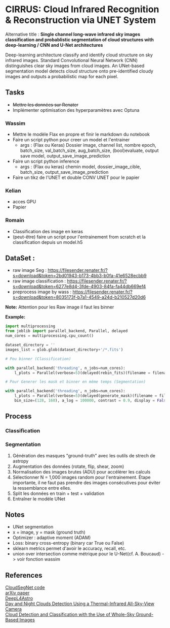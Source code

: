 # **CIRRUS**: Cloud Infrared Recognition & Reconstruction via UNET System

Alternative title : **Single channel long-wave infrared sky images classification and probablistic segmentation of cloud structures with deep-learning / CNN and U-Net architectures**


Deep-learning architecture classify and identify cloud structure on sky infrared images. Standard Convolutional Neural Network (CNN) distinguishes clear sky images from cloud images. An UNet-based segmentation model detects cloud structure onto pre-identified cloudy images and outputs a probabilistic map for each pixel.

## Tasks

- ~~Mettre les données sur Renater~~
- Implémenter optimisation des hyperparamètres avec Optuna

### Wassim

- Mettre le modèle Flax en propre et finir le markdown du notebook
- Faire un script python pour creer un model et l'entrainer
  - args : (Flax ou Keras) Dossier image, channel list, nombre epoch, batch_size, val_batch_size, aug_batch_size, (bool)evaluate,  output save model, output_save_image_prediction
- Faire un script python inference 
  - args : (Flax ou keras) chemin model, dossier_image_cible, batch_size, output_save_image_prediction
- Faire un tikz de l'UNET et double CONV UNET pour le papier

### Kelian

- acces GPU 
- Papier

### Romain

- Classification des image en keras
- (peut-être) faire un script pour l'entrainement from scratch et la classification depuis un model.h5

## DataSet : 

- raw image Seg : https://filesender.renater.fr/?s=download&token=2bd01943-b173-4bb3-b0fa-41e6528ecbb9
- raw image classification : https://filesender.renater.fr/?s=download&token=6277e8d4-3fde-4903-84fa-fa44db669ef4
- preprocess image by wass : https://filesender.renater.fr/?s=download&token=8035173f-b7a1-4549-a24d-b210527d20d6

__Note:__ Attention pour les Raw image il faut les binner

**Example:**

```python
import multiprocessing
from joblib import parallel_backend, Parallel, delayed
num_cores = multiprocessing.cpu_count()

dataset_directory = ''
images_list = glob.glob(dataset_directory+'/*.fits')

# Pou binner (Classification)

with parallel_backend('threading', n_jobs=num_cores):
    l_plots = Parallel(verbose=5)(delayed(rebin_fits)(filename = filename,bin_size=(128, 160)) for filename in images_list)

# Pour Generer les mask et binner en même temps (Segmentation)

with parallel_backend('threading', n_jobs=num_cores):
    l_plots = Parallel(verbose=5)(delayed(generate_mask)(filename = filename,
    bin_size=(128, 160), a_log = 100000, contrast = 0.9, display = False, return_mask = False, write_to_fits = True) for filename in images_list)

```

## Process

### Classification

### Segmentation

1. Génération des masques "ground-truth" avec les outils de strech de astropy
2. Augmentation des données (rotate, flip, shear, zoom)
3. Normalisation des images brutes (ADU) pour accélérer les calculs
4. Sélectionner N = 1,000 images random pour l'entrainement. Étape importante, il ne faut pas prendre des images consécutives pour éviter la ressemblance entre elles.
5. Split les données en train + test + validation
6. Entraîner le modèle UNet

## Notes

- UNet segmentation
- x = image, y = mask (ground truth)
- Optimizer : adaptive moment (ADAM)
- Loss: binary cross-entropy (binary car True ou False)
- sklearn metrics permet d'avoir le accuracy, recall, etc.
- union over intersection comme métrique pour le U-Net(cf. A. Boucaud) -> voir fonction wassim

## References

[CloudSegNet code](https://github.com/Soumyabrata/CloudSegNet) <br>
[arXiv paper](https://arxiv.org/pdf/1904.07979.pdf) <br>
[DeepL4Astro](https://github.com/ASKabalan/deeplearning4astro_tools/blob/master/dltools/batch.py) <br>
[Day and Night Clouds Detection Using a Thermal-Infrared All-Sky-View Camera](https://doi.org/10.3390/rs13091852) <br>
[Cloud Detection and Classification with the Use of Whole-Sky Ground-Based Images]( https://www.researchgate.net/publication/227860342) <br>
